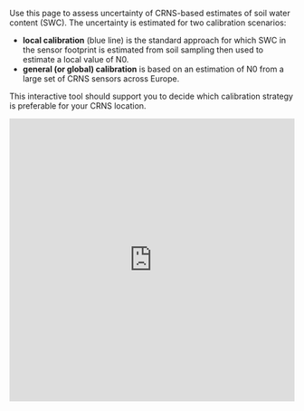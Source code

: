 Use this page to assess uncertainty of CRNS-based estimates of soil water content (SWC).
The uncertainty is estimated for two calibration scenarios: 

- **local calibration** (blue line) is the standard approach for which SWC in the sensor footprint is estimated from soil sampling then
used to estimate a local value of N0.
- **general (or global) calibration** is based on an estimation of N0 from a large set of CRNS sensors across Europe.

This interactive tool should support you to decide which calibration strategy is preferable for your CRNS location.

<iframe src="https://cosmic-sense.github.io/local-or-global/interactive.html"
    sandbox="allow-same-origin allow-scripts"
    width="100%"
    height="500"
    scrolling="no"
    seamless="seamless"
    frameborder="0">
</iframe>

